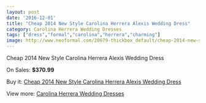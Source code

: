 ```yaml
---
layout: post
date: '2016-12-01'
title: "Cheap 2014 New Style Carolina Herrera Alexis Wedding Dress"
category: Carolina Herrera Wedding Dresses
tags: ["dress","formal","carolina","herrera","charming"]
image: http://www.neoformal.com/20679-thickbox_default/cheap-2014-new-style-carolina-herrera-alexis-wedding-dress.jpg
---
```

Cheap 2014 New Style Carolina Herrera Alexis Wedding Dress

On Sales: **$370.99**
<a href="https://www.neoformal.com/en/carolina-herrera-wedding-dresses-2014/6618-cheap-2014-new-style-carolina-herrera-alexis-wedding-dress.html"><amp-img layout="responsive" width="600" height="600" src="//www.neoformal.com/20679-thickbox_default/cheap-2014-new-style-carolina-herrera-alexis-wedding-dress.jpg" alt="Cheap 2014 New Style Carolina Herrera Alexis Wedding Dress 0" /></a>

Buy it: [Cheap 2014 New Style Carolina Herrera Alexis Wedding Dress](https://www.neoformal.com/en/carolina-herrera-wedding-dresses-2014/6618-cheap-2014-new-style-carolina-herrera-alexis-wedding-dress.html "Cheap 2014 New Style Carolina Herrera Alexis Wedding Dress")

View more: [Carolina Herrera Wedding Dresses](https://www.neoformal.com/en/94-carolina-herrera-wedding-dresses-2014 "Carolina Herrera Wedding Dresses")
